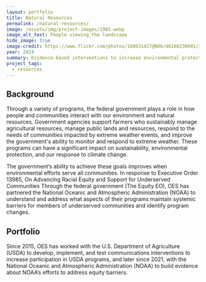 ```yaml
---
layout: portfolio
title: Natural Resources
permalink: /natural-resources/
image: /assets/img/project-images/1903.webp  
image_alt_text: People viewing the landscape
hide_image: true
image-credit: https://www.flickr.com/photos/160831427@N06/46168230601/in/photolist-2dkJftT
year: 2024
summary: Evidence-based interventions to increase environmental protection
project_tags:
  - resources
---
```


## Background
Through a variety of programs, the federal government plays a role in how people and communities interact with our environment and natural resources. Government agencies support farmers who sustainably manage agricultural resources, manage public lands and resources, respond to the needs of communities impacted by extreme weather events, and improve the government's ability to monitor and respond to extreme weather. These programs can have a significant impact on sustainability, environmental protection, and our response to climate change.

The government’s ability to achieve these goals improves when environmental efforts serve all communities.  In response to Executive Order 13985, On Advancing Racial Equity and Support for Underserved Communities Through the federal government (The Equity EO), OES has partnered the National Oceanic and Atmospheric Administration (NOAA) to understand and address what aspects of their programs maintain systemic barriers for members of underserved communities and identify program changes.

## Portfolio
Since 2015, OES has worked with the U.S. Department of Agriculture (USDA) to develop, implement, and test communications interventions to increase participation in USDA programs, and later since 2021, with the National Oceanic and Atmospheric Administration (NOAA) to build evidence about NOAA’s efforts to address equity barriers.
